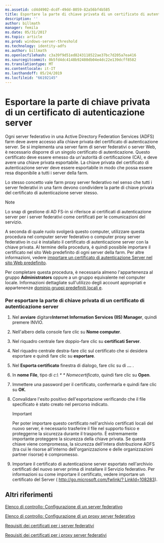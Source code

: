 ```yaml
---
ms.assetid: cd4d4902-dcdf-49dd-8059-82a56bf4b585
title: Esportare la parte di chiave privata di un certificato di autenticazione server
description: ''
author: billmath
manager: femila
ms.date: 05/31/2017
ms.topic: article
ms.prod: windows-server-threshold
ms.technology: identity-adfs
ms.author: billmath
ms.openlocfilehash: c3a39f9d51ed8243118522ae37bc7d205a7ea416
ms.sourcegitcommit: 0b5fd4dc4148b92480db04e4dc22e139dcff8582
ms.translationtype: MT
ms.contentlocale: it-IT
ms.lasthandoff: 05/24/2019
ms.locfileid: "66192145"
---
```

# <a name="export-the-private-key-portion-of-a-server-authentication-certificate"></a>Esportare la parte di chiave privata di un certificato di autenticazione server

Ogni server federativo in una Active Directory Federation Services \(ADFS\) farm deve avere accesso alla chiave privata del certificato di autenticazione server. Se si implementa una server farm di server federativi o server Web, è necessario disporre di un singolo certificato di autenticazione. Questo certificato deve essere emesso da un'autorità di certificazione \(CA\), e deve avere una chiave privata esportabile. La chiave privata del certificato di autenticazione server deve essere esportabile in modo che possa essere resa disponibile a tutti i server della farm.  
  
Lo stesso concetto vale farm proxy server federativo nel senso che tutti i server federativi in una farm devono condividere la parte di chiave privata del certificato di autenticazione server stesso.  
  
> [!NOTE]  
> Lo snap di gestione di AD FS\-in si riferisce ai certificati di autenticazione server per i server federativi come certificati per le comunicazioni del servizio.  
  
A seconda di quale ruolo svolgerà questo computer, utilizzare questa procedura nel computer server federativo o computer proxy server federativo in cui è installato il certificato di autenticazione server con la chiave privata. Al termine della procedura, è quindi possibile importare il certificato nel sito Web predefinito di ogni server della farm. Per altre informazioni, vedere [importare un certificato di autenticazione Server nel sito Web predefinito](Import-a-Server-Authentication-Certificate-to-the-Default-Web-Site.md).  
  
Per completare questa procedura, è necessaria almeno l'appartenenza al gruppo **Administrators** oppure a un gruppo equivalente nel computer locale.  Informazioni dettagliate sull'utilizzo degli account appropriati e appartenenze [dominio gruppi predefiniti locali e](https://go.microsoft.com/fwlink/?LinkId=83477).   
  
### <a name="to-export-the-private-key-portion-of-a-server-authentication-certificate"></a>Per esportare la parte di chiave privata di un certificato di autenticazione server  
  
1.  Nel **avviare** digitare**Internet Information Services \(IIS\) Manager**, quindi premere INVIO.  
  
2.  Nell'albero della console fare clic su **Nome computer**.  
  
3.  Nel riquadro centrale fare doppio\-fare clic su **certificati Server**.  
  
4.  Nel riquadro centrale destra\-fare clic sul certificato che si desidera esportare e quindi fare clic su **esportare**.  
  
5.  Nel **Esporta certificato** finestra di dialogo, fare clic su di **...** .  
  
6.  In **nome File**, tipo di **c:\\* * * Nomecertificato*, quindi fare clic su **Open**.  
  
7.  Immettere una password per il certificato, confermarla e quindi fare clic su **OK**.  
  
8.  Convalidare l'esito positivo dell'esportazione verificando che il file specificato è stato creato nel percorso indicato.  
  
    > [!IMPORTANT]  
    > Per poter importare questo certificato nell'archivio certificati locali del nuovo server, è necessario trasferire il file nel supporto fisico e proteggerne la sicurezza durante il trasporto. È estremamente importante proteggere la sicurezza della chiave privata. Se questa chiave viene compromessa, la sicurezza dell'intera distribuzione ADFS \(tra cui le risorse all'interno dell'organizzazione e delle organizzazioni partner risorse\) è compromesso.  
  
9. Importare il certificato di autenticazione server esportato nell'archivio certificati del nuovo server prima di installare il Servizio federativo. Per informazioni su come importare il certificato, vedere importare un certificato del Server \( [http:\/\/go.microsoft.com\/fwlink\/? LinkId\=108283](https://go.microsoft.com/fwlink/?LinkId=108283)\).  
  
## <a name="additional-references"></a>Altri riferimenti  
[Elenco di controllo: Configurazione di un server federativo](Checklist--Setting-Up-a-Federation-Server.md)  
  
[Elenco di controllo: Configurazione di un proxy server federativo](Checklist--Setting-Up-a-Federation-Server-Proxy.md)  
  
[Requisiti dei certificati per i server federativi](https://technet.microsoft.com/library/dd807040.aspx)  
  
[Requisiti dei certificati per i proxy server federativi](https://technet.microsoft.com/library/dd807054.aspx)  
  


